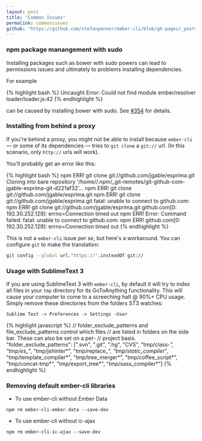 ```yaml
---
layout: post
title: "Common Issues"
permalink: commonissues
github: "https://github.com/stefanpenner/ember-cli/blob/gh-pages/_posts/2013-04-03-common-issues.md"
---
```


### npm package manangement with sudo

Installing packages such as bower with sudo powers can lead to permissions
issues and ultimately to problems installing dependencies.

For example

{% highlight bash %}
Uncaught Error: Could not find module ember/resolver loader/loader.js:42
{% endhighlight %}

can be caused by installing bower with sudo. See [#354](https://github.com/stefanpenner/ember-cli/issues/354) for details.

### Installing from behind a proxy

If you're behind a proxy, you might not be able to install because `ember-cli` &mdash; or some of its dependencies &mdash; tries to `git clone` a `git://` url. (In this scenario, only `http://` urls will work).

You'll probably get an error like this:

{% highlight bash %}
npm ERR! git clone git://github.com/jgable/esprima.git Cloning into bare repository '/home/<username>/.npm/_git-remotes/git-github-com-jgable-esprima-git-d221af32'...
npm ERR! git clone git://github.com/jgable/esprima.git 
npm ERR! git clone git://github.com/jgable/esprima.git fatal: unable to connect to github.com:
npm ERR! git clone git://github.com/jgable/esprima.git github.com[0: 192.30.252.129]: errno=Connection timed out
npm ERR! Error: Command failed: fatal: unable to connect to github.com:
npm ERR! github.com[0: 192.30.252.129]: errno=Connection timed out
{% endhighlight %}

This is not a `ember-cli` issue _per se_, but here's a workaround. You can configure `git` to make the translation:

```bash
git config --global url."https://".insteadOf git://
```

### Usage with SublimeText 3

If you are using SublimeText 3 with `ember-cli`, by default it will try to index all files in your `tmp` directory for its GoToAnything functionality.  This will cause your computer to come to a screeching halt @ 90%+ CPU usage.  Simply remove these directories from the folders ST3 watches:

`Sublime Text -> Preferences -> Settings -User`

{% highlight javascript %}
// folder_exclude_patterns and file_exclude_patterns control which files
// are listed in folders on the side bar. These can also be set on a per-
// project basis.
"folder_exclude_patterns": [".svn", ".git", ".hg", "CVS", "tmp/class-*", "tmp/es_*", "tmp/jshinter*", "tmp/replace_*", "tmp/static_compiler*", "tmp/template_compiler*", "tmp/tree_merger*", "tmp/coffee_script*", "tmp/concat-tmp*", "tmp/export_tree*", "tmp/sass_compiler*"]
{% endhighlight %}

### Removing default ember-cli libraries

* To use ember-cli without Ember Data

`npm rm ember-cli-ember-data --save-dev`

* To use ember-cli without ic-ajax

`npm rm ember-cli-ic-ajax --save-dev`
